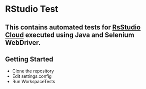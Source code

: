 # RStudio Test

This contains automated tests for [RsStudio Cloud](https://rstudio.cloud) executed using 
Java and Selenium WebDriver.
---
## Getting Started
* Clone the repository
* Edit settings.config
* Run WorkspaceTests


